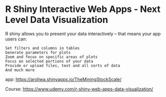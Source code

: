 # R Shiny Interactive Web Apps - Next Level Data Visualization

R shiny allows you to present your data interactively – that means your app users can:

    Set filters and columns in tables
    Generate parameters for plots
    Zoom and focus on specific areas of plots
    Focus on selected portions of your data
    Provide or upload files, text and all sorts of data
    And much more 

app: https://aroliwa.shinyapps.io/TheMiningStockScale/


Course: 
https://www.udemy.com/r-shiny-web-apps-data-visualization/
